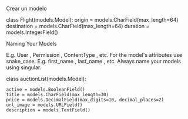 Crear un modelo

class Flight(models.Model):
    origin = models.CharField(max_length=64)
    destination = models.CharField(max_length=64)
    duration = models.IntegerField()


Naming Your Models

E.g. User , Permission , ContentType , etc. For the model's attributes use snake_case. E.g. first_name , last_name , etc. Always name your models using singular.



class auctionList(models.Model):

    active = models.BooleanField()
    title = models.CharField(max_length=30)
    price = models.DecimalField(max_digits=10, decimal_places=2)
    url_image = models.URLField()
    description = models.TextField()